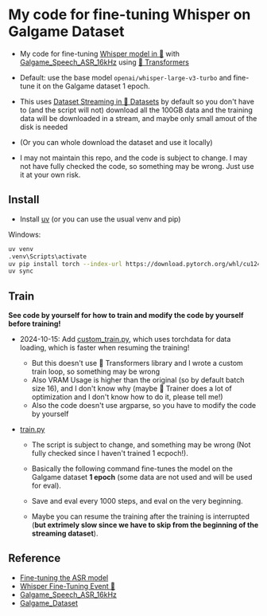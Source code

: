# My code for fine-tuning Whisper on Galgame Dataset

- My code for fine-tuning [Whisper model in 🤗](https://huggingface.co/models?other=whisper) with [Galgame_Speech_ASR_16kHz](https://huggingface.co/datasets/litagin/Galgame_Speech_ASR_16kHz) using [🤗 Transformers](https://huggingface.co/docs/transformers/en/index)

- Default: use the base model `openai/whisper-large-v3-turbo` and fine-tune it on the Galgame dataset 1 epoch.

- This uses [Dataset Streaming in 🤗 Datasets](https://huggingface.co/docs/datasets/en/stream) by default so you don't have to (and the script will not) download all the 100GB data and the training data will be downloaded in a stream, and maybe only small amout of the disk is needed

- (Or you can whole download the dataset and use it locally)

- I may not maintain this repo, and the code is subject to change. I may not have fully checked the code, so something may be wrong. Just use it at your own risk.


## Install

- Install [uv](https://docs.astral.sh/uv/) (or you can use the usual venv and pip)

Windows:
```bash
uv venv
.venv\Scripts\activate
uv pip install torch --index-url https://download.pytorch.org/whl/cu124
uv sync
```

## Train

**See code by yourself for how to train and modify the code by yourself before training!**

- 2024-10-15: Add [custom_train.py](custom_train.py), which uses torchdata for data loading, which is faster when resuming the training!
  - But this doesn't use 🤗 Transformers library and I wrote a custom train loop, so something may be wrong
  - Also VRAM Usage is higher than the original (so by default batch size 16), and I don't know why
   (maybe 🤗 Trainer does a lot of optimization and I don't know how to do it, please tell me!)
  - Also the code doesn't use argparse, so you have to modify the code by yourself

- [train.py](train.py)
  - The script is subject to change, and something may be wrong (Not fully checked since I haven't trained 1 ecpoch!).

  - Basically the following command fine-tunes the model on the Galgame dataset **1 epoch** (some data are not used and will be used for eval).

  - Save and eval every 1000 steps, and eval on the very beginning.

  - Maybe you can resume the training after the training is interrupted (**but extrimely slow since we have to skip from the beginning of the streaming dataset**).

## Reference

- [Fine-tuning the ASR model](https://huggingface.co/learn/audio-course/en/chapter5/fine-tuning)
- [Whisper Fine-Tuning Event 🤗](https://github.com/huggingface/community-events/tree/main/whisper-fine-tuning-event)
- [Galgame_Speech_ASR_16kHz](https://huggingface.co/datasets/litagin/Galgame_Speech_ASR_16kHz)
- [Galgame_Dataset](https://huggingface.co/datasets/OOPPEENN/Galgame_Dataset)